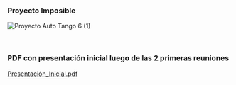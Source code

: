 ### **Proyecto Imposible**

![Proyecto Auto Tango 6 (1)](https://user-images.githubusercontent.com/98425890/196474509-2b67efbc-f1a2-4ff4-a8b3-d3df5f33585d.png)

<br>

### **PDF con presentación inicial luego de las 2 primeras reuniones**
[Presentación_Inicial.pdf](https://github.com/ISPC-TST-Electronica-Microcontrolada/Grupo1/files/9806198/Presentacion_Inicial.pdf)
